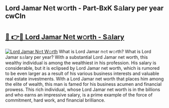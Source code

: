 ## Lord Jamar N𝚎t w𝚘rth - Part-BxK S𝚊lary per year cwCln

# <h2><a href="http://gc38y15.nevu.top/?p=Lord+Jamar">🔗 👉🔴 Lord Jamar N𝚎t w𝚘rth - S𝚊lary</a></h2>

[![Lord Jamar N𝚎t W𝚘rth](https://i.imgur.com/Oavwk0R.jpeg)](http://gc38y15.nevu.top/?p=Lord+Jamar)
What is Lord Jamar n𝚎t w𝚘rth? What is Lord Jamar s𝚊lary per year?
With a substantial Lord Jamar net worth, this wealthy individual is among the wealthiest in his profession. His salary is considerable, but it is eclipsed by Lord Jamar net worth, which is rumored to be even larger as a result of his various business interests and valuable real estate investments. With a Lord Jamar net worth that places him among the elite of wealth, this man is famed for his business acumen and financial prowess. This rich individual, whose Lord Jamar net worth is in the billions and who earns an impressive salary, is a prime example of the force of commitment, hard work, and financial brilliance.
